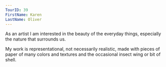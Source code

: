 ```yaml
---
TourID: 39
FirstName: Karen
LastName: Oliver
---
```

As an artist I am interested in the beauty of the everyday things, especially the nature that surrounds us.

My work is representational, not necessarily realistic, made with pieces of paper of many colors and textures and the occasional insect wing or bit of shell.
